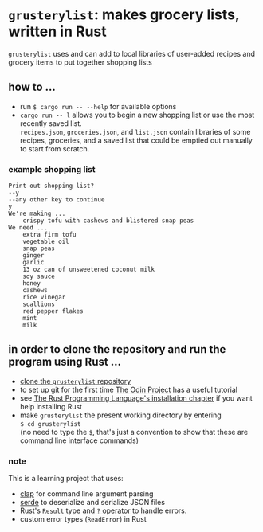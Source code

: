 # `grusterylist`: makes grocery lists, written in Rust  
`grusterylist` uses and can add to local libraries of user-added recipes and grocery items to put together shopping lists
## how to ... 
- run `$ cargo run -- --help` for available options  
- `cargo run -- l` allows you to begin a new shopping list or use the most recently saved list.  
`recipes.json`, `groceries.json`, and `list.json` contain libraries of some recipes, groceries, and a saved list that could be emptied out manually to start from scratch.  
### example shopping list
```
Print out shopping list?  
--y  
--any other key to continue  
y  
We're making ...
	crispy tofu with cashews and blistered snap peas
We need ...
	extra firm tofu
	vegetable oil
	snap peas
	ginger
	garlic
	13 oz can of unsweetened coconut milk
	soy sauce
	honey
	cashews
	rice vinegar
	scallions
	red pepper flakes
	mint
	milk
```
## in order to clone the repository and run the program using Rust ...
- [clone the `grusterylist` repository](https://docs.github.com/en/repositories/creating-and-managing-repositories/cloning-a-repository)
- to set up git for the first time [The Odin Project](https://www.theodinproject.com/paths/foundations/courses/foundations/lessons/setting-up-git) has a useful tutorial
- see [The Rust Programming Language's installation chapter](https://doc.rust-lang.org/book/ch01-01-installation.html) if you want help installing Rust
- make `grusterylist` the present working directory by entering  
`$ cd grusterylist`  
(no need to type the `$`, that's just a convention to show that these are command line interface commands)
### note
This is a learning project that uses:  
- [clap](https://docs.rs/clap/2.33.3/clap/) for command line argument parsing  
- [serde](https://docs.serde.rs/serde/index.html) to deserialize and serialize JSON files  
- Rust's [`Result`](https://doc.rust-lang.org/std/result/) type and [`?` operator](https://doc.rust-lang.org/book/ch09-02-recoverable-errors-with-result.html#a-shortcut-for-propagating-errors-the--operator) to handle errors.
- custom error types (`ReadError`) in Rust
